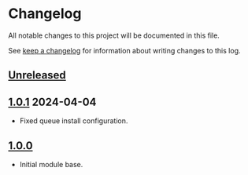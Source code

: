 # Changelog

All notable changes to this project will be documented in this file.

See [keep a changelog](https://keepachangelog.com/en/1.0.0/) for information
about writing changes to this log.

## [Unreleased]

## [1.0.1] 2024-04-04

- Fixed queue install configuration.

## [1.0.0]

- Initial module base.

[Unreleased]: https://github.com/itk-dev/os2forms_fasit/compare/1.0.1...HEAD
[1.0.1]: https://github.com/itk-dev/os2forms_fasit/compare/1.0.0...1.0.1
[1.0.0]: https://github.com/itk-dev/os2forms_fasit/releases/tag/1.0.0
